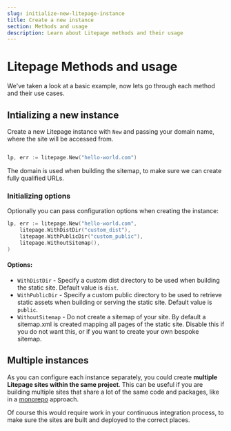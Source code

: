 ```yaml
---
slug: initialize-new-litepage-instance
title: Create a new instance
section: Methods and usage
description: Learn about Litepage methods and their usage
---
```


# Litepage Methods and usage

We've taken a look at a basic example, now lets go through each method and their use cases.

## Intializing a new instance

Create a new Litepage instance with `New` and passing your domain name, where the site will be accessed from.

```go

lp, err := litepage.New("hello-world.com")

```

The domain is used when building the sitemap, to make sure we can create fully qualified URLs.

### Initializing options

Optionally you can pass configuration options when creating the instance:

```go
lp, err := litepage.New("hello-world.com",
    litepage.WithDistDir("custom_dist"),
    litepage.WithPublicDir("custom_public"),
    litepage.WithoutSitemap(),
)
```

#### Options:

- `WithDistDir` - Specify a custom dist directory to be used when building the static site. Default value is `dist`.
- `WithPublicDir` - Specify a custom public directory to be used to retrieve static assets when building or serving the static site. Default value is `public`.
- `WithoutSitemap` - Do not create a sitemap of your site. By default a sitemap.xml is created mapping all pages of the static site. Disable this if you do not want this, or if you want to create your own bespoke sitemap.

## Multiple instances

As you can configure each instance separately, you could create **multiple Litepage sites within the same project**. This can be useful if you are building multiple sites that share a lot of the same code and packages, like in a [monorepo](https://en.wikipedia.org/wiki/Monorepo) approach.

Of course this would require work in your continuous integration process, to make sure the sites are built and deployed to the correct places.
